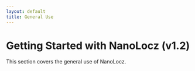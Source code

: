 ```yaml
---
layout: default
title: General Use 
---
```


# Getting Started with NanoLocz (v1.2)

This section covers the general use of NanoLocz.
